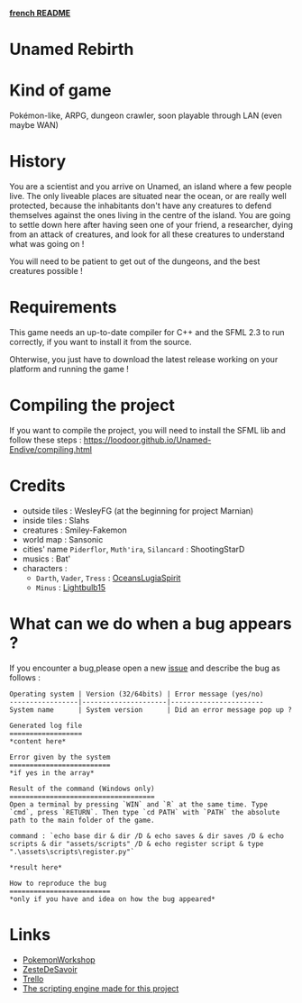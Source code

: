 **[french README](README-fr.md)**

# Unamed Rebirth

Kind of game
============
Pokémon-like, ARPG, dungeon crawler, soon playable through LAN (even maybe WAN)

History
=======
You are a scientist and you arrive on Unamed, an island where a few people live. 
The only liveable places are situated near the ocean, or are really well protected, 
because the inhabitants don't have any creatures to defend themselves against the ones 
living in the centre of the island. You are going to settle down here after having seen 
one of your friend, a researcher, dying from an attack of creatures, and look for 
all these creatures to understand what was going on !

You will need to be patient to get out of the dungeons, and the best creatures possible !

Requirements
============
This game needs an up-to-date compiler for C++ and the SFML 2.3 to run correctly, if you want to install it from the source.

Ohterwise, you just have to download the latest release working on your platform and running the game !

Compiling the project
=====================
If you want to compile the project, you will need to install the SFML lib and follow these steps : https://loodoor.github.io/Unamed-Endive/compiling.html 

Credits
=======
* outside tiles : WesleyFG (at the beginning for project Marnian)
* inside tiles : Slahs
* creatures : Smiley-Fakemon
* world map : Sansonic
* cities' name `Piderflor`, `Muth'ira`, `Silancard` : ShootingStarD
* musics : Bat'
* characters :
    * `Darth`, `Vader`, `Tress` : [OceansLugiaSpirit](http://oceanslugiaspirit.deviantart.com/)
    * `Minus` : [Lightbulb15](http://lightbulb15.deviantart.com)

What can we do when a bug appears ?
===================================
If you encounter a bug,please open a new [issue](https://github.com/Loodoor/Unamed-Endive/issues/new) 
and describe the bug as follows :

```
Operating system | Version (32/64bits) | Error message (yes/no)
-----------------|---------------------|-----------------------
System name      | System version      | Did an error message pop up ?

Generated log file
==================
*content here*

Error given by the system
=========================
*if yes in the array*

Result of the command (Windows only)
====================================
Open a terminal by pressing `WIN` and `R` at the same time. Type `cmd`, press `RETURN`. Then type `cd PATH` with `PATH` the absolute path to the main folder of the game.

command : `echo base dir & dir /D & echo saves & dir saves /D & echo scripts & dir "assets/scripts" /D & echo register script & type ".\assets\scripts\register.py"`

*result here*

How to reproduce the bug
=========================
*only if you have and idea on how the bug appeared*
```


Links
=====
* [PokemonWorkshop](http://pokemonworkshop.com/forum/index.php?topic=3314.0)
* [ZesteDeSavoir](https://zestedesavoir.com/forums/sujet/7064/unamed-rebirth/)
* [Trello](https://trello.com/b/JdzEnDJf)
* [The scripting engine made for this project](https://github.com/Loodoor/Py3ScriptingEngine)
